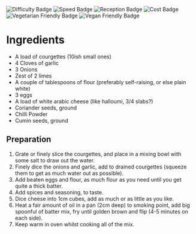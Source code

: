 ![Difficulty Badge](https://img.shields.io/badge/Difficulty-70%25-orange.svg)
![Speed Badge](https://img.shields.io/badge/Speed-1hr-yellow.svg)
![Reception Badge](https://img.shields.io/badge/Reception-Positive-green.svg)
![Cost Badge](https://img.shields.io/badge/Cost-Cheap-green.svg)
![Vegetarian Friendly Badge](https://img.shields.io/badge/Vegetarian-True-brightgreen.svg)
![Vegan Friendly Badge](https://img.shields.io/badge/Vegan-False-red.svg)

# Ingredients
- A load of courgettes (10ish small ones)
- 4 Cloves of garlic
- 3 Onions
- Zest of 2 limes
- A couple of tablespoons of flour (preferably self-raising, or else plain white)
- 3 eggs
- A load of white arabic cheese (like halloumi, 3/4 slabs?)
- Coriander seeds, ground
- Chilli Powder
- Cumin seeds, ground

## Preparation

1. Grate or finely slice the courgettes, and place in a mixing bowl with some salt to draw out the water.
2. Finely dice the onions and garlic, add to drained courgettes (squeeze them to get as much water out as possible).
3. Add beaten eggs and flour, as much flour as you need until you get quite a thick batter.
4. Add spices and seasoning, to taste.
5. Dice cheese into 1cm cubes, add as much or as little as you like.
6. Heat a fair amount of oil in a pan (2cm deep) to smoking point, add big spoonful of batter mix, fry until golden brown and flip (4-5 minutes on each side).
7. Keep warm in oven whilst cooking all of the mix.





